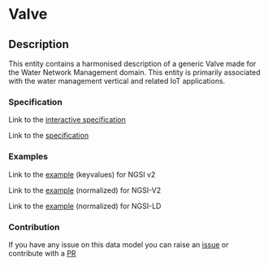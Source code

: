 # Valve

## Description 

This entity contains a harmonised description of a generic Valve made for
the Water Network Management domain. This entity is primarily associated
with the water management vertical and related IoT applications.

### Specification

Link to the [interactive specification](https://swagger.lab.fiware.org/?url=https://smart-data-models.github.io/dataModel.WaterNetworkManagement/Valve/swagger.yaml)

Link to the [specification](https://smart-data-models.github.io/dataModel.WaterNetworkManagement/Valve/doc/spec.md)
### Examples

Link to the [example](https://smart-data-models.github.io/dataModel.WaterNetworkManagement/Valve/examples/example.json) (keyvalues) for NGSI v2

Link to the [example](https://smart-data-models.github.io/dataModel.WaterNetworkManagement/Valve/examples/example-normalized.json) (normalized) for NGSI-V2

Link to the [example](https://smart-data-models.github.io/dataModel.WaterNetworkManagement/Valve/examples/example-normalized.jsonld) (normalized) for NGSI-LD
### Contribution

 If you have any issue on this data model you can raise an [issue](https://github.com/smart-data-models/dataModel.WaterNetworkManagement/issues)  or contribute with a [PR](https://github.com/smart-data-models/dataModel.WaterNetworkManagement/pulls)